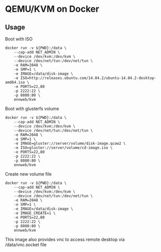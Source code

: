 # QEMU/KVM on Docker

## Usage

Boot with ISO
```
docker run -v ${PWD}:/data \
    --cap-add NET_ADMIN \
    --device /dev/kvm:/dev/kvm \
    --device /dev/net/tun:/dev/net/tun \
    -e RAM=2048 \
    -e SMP=1 \
    -e IMAGE=/data/disk-image \
    -e ISO=http://releases.ubuntu.com/14.04.2/ubuntu-14.04.2-desktop-amd64.iso \
    -e PORTS=22,80
    -p 2222:22 \
    -p 8080:80 \
    ennweb/kvm
```


Boot with glusterfs volume
```
docker run -v ${PWD}:/data \
    --cap-add NET_ADMIN \
    --device /dev/kvm:/dev/kvm \
    --device /dev/net/tun:/dev/net/tun \
    -e RAM=2048 \
    -e SMP=1 \
    -e IMAGE=gluster://server/volume/disk-image.qcow2 \
    -e ISO=gluster://server/volume/cd-image.iso \
    -e PORTS=22,80
    -p 2222:22 \
    -p 8080:80 \
    ennweb/kvm
```


Create new volume file
```
docker run -v ${PWD}:/data \
    --cap-add NET_ADMIN \
    --device /dev/kvm:/dev/kvm \
    --device /dev/net/tun:/dev/net/tun \
    -e RAM=2048 \
    -e SMP=1 \
    -e IMAGE=/data/disk-image \
    -e IMAGE_CREATE=1 \
    -e PORTS=22,80
    -p 2222:22 \
    -p 8080:80 \
    ennweb/kvm
```


This image also provides vnc to access remote desktop via /data/vnc.socket file
